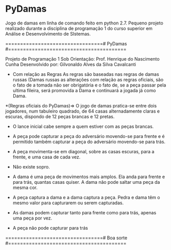 # PyDamas
Jogo de damas em linha de comando feito em python 2.7. Pequeno projeto realizado durante a disciplina de programação 1 do curso superior em Análise e Desenvolvimento de SIstemas.

=================================# PyDamas #========================================

Projeto de Programação 1
Sob Orientação: Prof. Henrique do Nascimento Cunha
Desenvolvido por: Gilvonaldo Alves da Silva Cavalcanti


* Com relação as Regras
 As regras são baseadas nas regras de damas russas (Damas russas
as alterações com relação as regras oficiais, são o fato de a tomada não 
ser obrigatória e o fato de, se a peça passar pela ultima fileira,
será promovida a Dama e continuará a jogada já como Dama.


*(Regras oficiais do PyDamas)=> O jogo de damas pratica-se entre dois jogadores,
num tabuleiro quadrado, de 64 casas alternadamente claras e escuras, dispondo
de 12 peças brancas e 12 pretas.

* O lance inicial cabe sempre a quem estiver com as peças brancas.

* A peça pode capturar a peça do adversário movendo-se para frente e é
permitido também capturar a peça do adversário movendo-se para trás.

* A peça movimenta-se em diagonal, sobre as casas escuras, para a frente, e 
uma casa de cada vez.

* Não existe sopro.

* A dama é uma peça de movimentos mais amplos. Ela anda para frente e para trás,
quantas casas quiser. A dama não pode saltar uma peça da mesma cor.

* A peça captura a dama e a dama captura a peça. Pedra e dama têm o mesmo valor
para capturarem ou serem capturadas.

* As damas podem capturar tanto para frente como para trás, apenas uma peça por vez.

* A peça não pode capturar para trás 

=================================# Boa sorte #========================================
